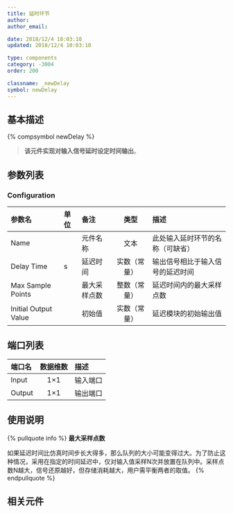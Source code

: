 ```yaml
---
title: 延时环节
author: 
author_email:

date: 2018/12/4 10:03:10
updated: 2018/12/4 10:03:10

type: components
category: -3004
order: 200

classname: _newDelay
symbol: newDelay
---
```

## 基本描述
{% compsymbol newDelay %}

> **该元件实现对输入信号延时设定时间输出**。

## 参数列表
### Configuration
| 参数名 | 单位 | 备注 | 类型 | 描述 |
| :--- | :--- | :--- | :--: | :--- |
| Name |  | 元件名称 | 文本 | 此处输入延时环节的名称（可缺省） |
| Delay Time | s | 延迟时间 | 实数（常量） | 输出信号相比于输入信号的延迟时间 |
| Max Sample Points |  | 最大采样点数 | 整数（常量） | 延迟时间内的最大采样点数 |
| Initial Output Value | | 初始值 | 实数（常量） | 延迟模块的初始输出值 |

## 端口列表

| 端口名 | 数据维数 | 描述 |
| :--- | :--:  | :--- |
| Input | 1×1 |输入端口 |                   
| Output | 1×1 | 输出端口|                   

## 使用说明

{% pullquote info %}
**最大采样点数**

如果延迟时间比仿真时间步长大得多，那么队列的大小可能变得过大。为了防止这种情况，采用在指定的时间延迟中，仅对输入值采样N次并放置在队列中。采样点数N越大，信号还原越好，但存储消耗越大，用户需平衡两者的取值。
{% endpullquote %}


## 相关元件



